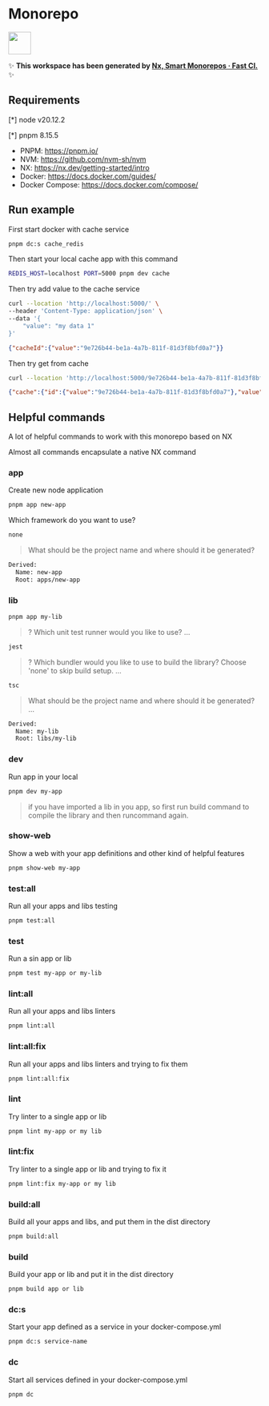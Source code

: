 # Monorepo

<a alt="Nx logo" href="https://nx.dev" target="_blank" rel="noreferrer"><img src="https://raw.githubusercontent.com/nrwl/nx/master/images/nx-logo.png" width="45"></a>

✨ **This workspace has been generated by [Nx, Smart Monorepos · Fast CI.](https://nx.dev)** ✨

## Requirements

[*] node v20.12.2

[*] pnpm 8.15.5

* PNPM: https://pnpm.io/
* NVM: https://github.com/nvm-sh/nvm
* NX: https://nx.dev/getting-started/intro
* Docker: https://docs.docker.com/guides/
* Docker Compose: https://docs.docker.com/compose/

## Run example

First start docker with cache service

```sh
pnpm dc:s cache_redis
```

Then start your local cache app with this command

```sh
REDIS_HOST=localhost PORT=5000 pnpm dev cache
```

Then try add value to the cache service

```sh
curl --location 'http://localhost:5000/' \
--header 'Content-Type: application/json' \
--data '{
    "value": "my data 1"
}'
```

```json
{"cacheId":{"value":"9e726b44-be1a-4a7b-811f-81d3f8bfd0a7"}}
```

Then try get from cache

```sh
curl --location 'http://localhost:5000/9e726b44-be1a-4a7b-811f-81d3f8bfd0a7'
```

```json
{"cache":{"id":{"value":"9e726b44-be1a-4a7b-811f-81d3f8bfd0a7"},"value":"my data 1"}}
```

## Helpful commands

A lot of helpful commands to work with this monorepo based on NX

Almost all commands encapsulate a native NX command

### app

Create new node application

```sh
pnpm app new-app
```

Which framework do you want to use?

```sh
none
```

> What should be the project name and where should it be generated?

```sh
Derived:
  Name: new-app
  Root: apps/new-app
```

### lib

```sh
pnpm app my-lib
```

> ? Which unit test runner would you like to use? …

```sh
jest
```

> ? Which bundler would you like to use to build the library? Choose 'none' to skip build setup. …

```sh
tsc
```

> What should be the project name and where should it be generated? …

```sh
Derived:
  Name: my-lib
  Root: libs/my-lib
```

### dev

Run app in your local

```sh
pnpm dev my-app
```

> if you have imported a lib in you app, so first run build command to compile the library and then runcommand again.

### show-web

Show a web with your app definitions and other kind of helpful features

```sh
pnpm show-web my-app
```

### test:all

Run all your apps and libs testing

```sh
pnpm test:all
```

### test

Run a sin app or lib

```sh
pnpm test my-app or my-lib
```

### lint:all

Run all your apps and libs linters

```sh
pnpm lint:all
```

### lint:all:fix

Run all your apps and libs linters and trying to fix them

```sh
pnpm lint:all:fix
```

### lint

Try linter to a single app or lib

```sh
pnpm lint my-app or my lib
```

### lint:fix

Try linter to a single app or lib and trying to fix it

```sh
pnpm lint:fix my-app or my lib
```

### build:all

Build all your apps and libs, and put them in the dist directory

```sh
pnpm build:all
```

### build

Build your app or lib and put it in the dist directory

```sh
pnpm build app or lib
```

### dc:s

Start your app defined as a service in your docker-compose.yml

```sh
pnpm dc:s service-name
```

### dc

Start all services defined in your docker-compose.yml

```sh
pnpm dc
```

